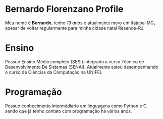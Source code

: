 # Bernardo Florenzano Profile
Meu nome é **Bernardo**, tenho *19 anos* e atualmente moro em Itájuba-MG, apesar de voltar regularmente para minha cidade natal Resende-RJ. 

# Ensino
Possuo Ensino Médio completo (SESI) integrado a curso Técnico de Desenvolvimento De Sistemas (SENAI). Atualmente estou desempenhando o curso de Ciências da Computação na UNIFEI.

# Programação
Possuo conhecimento intermédiario em linguagens como Python e C, sendo que já tenho contato com programação há vários anos.


